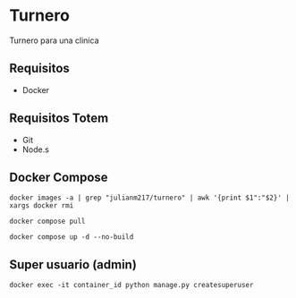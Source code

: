 # Turnero

Turnero para una clinica

## Requisitos

- Docker

## Requisitos Totem

- Git
- Node.s

## Docker Compose

``` docker images -a | grep "julianm217/turnero" | awk '{print $1":"$2}' | xargs docker rmi ```

``` docker compose pull ```

``` docker compose up -d --no-build ```

## Super usuario (admin)

``` docker exec -it container_id python manage.py createsuperuser ```
